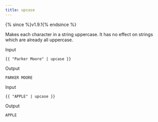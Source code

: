 ```yaml
---
title: upcase
---
```


{% since %}v1.9.1{% endsince %}

Makes each character in a string uppercase. It has no effect on strings which are already all uppercase.

Input
```liquid
{{ "Parker Moore" | upcase }}
```

Output
```text
PARKER MOORE
```

Input
```liquid
{{ "APPLE" | upcase }}
```

Output
```text
APPLE
```
